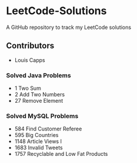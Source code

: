 # LeetCode-Solutions
A GitHub repository to track my LeetCode solutions
## Contributors
* Louis Capps

### Solved Java Problems
* 1 Two Sum
* 2 Add Two Numbers
* 27 Remove Element

### Solved MySQL Problems
* 584 Find Customer Referee
* 595 Big Countries
* 1148 Article Views I
* 1683 Invalid Tweets
* 1757 Recyclable and Low Fat Products